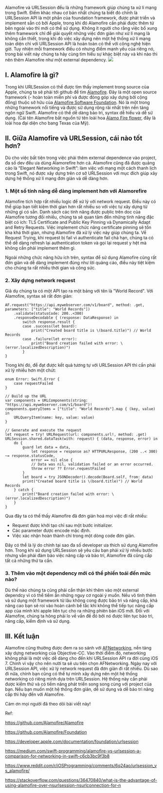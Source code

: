 Alamofire và URLSession đều là những framework giúp chúng ta xử lí mạng trong Swift. Điểm khác nhau cơ bản nhất chúng ta biết đó chính là URLSession API là một phần của foundation framework, được phát triển và implement sẵn có bởi Apple, trong khi đó Alamofire cần phải được thêm từ bên ngoài vào thì mới có thể sử dụng. Không ít người cho rằng việc bổ xung thêm framework chỉ để giải quyết những việc đơn giản như xử lí mạng là không cần thiết, trong khi đó việc xây dựng nên một hệ thống xử lí mạng toàn diện chỉ với URLSession API là hoàn toàn có thể với công nghệ hiện giờ. Tuy nhiên mỗi framework điều có nhưng điểm mạnh yếu của riêng nó, trong bài viết này chúng ta hãy cùng tìm hiểu sự khác biệt này và khi nào thì nên thêm Alamofire như một external dependency. 
![](https://images.viblo.asia/fbd7063f-08f1-4474-8f07-1add4668b3c8.png)

## I. Alamofire là gì?

Trong khi URLSession có thể được tìm thấy implement trong source của Apple, chúng ta sẽ phải tới github để tìm [Alamofire](https://github.com/Alamofire/Alamofire). Đây là một open source framework (- hoàn toàn miễn phí và được đóng góp xây dựng bởi cộng đồng) thuộc sở hữu của [Alamofire Software Foundation](https://github.com/Alamofire/Foundation). Nó là một trong những framework nổi tiếng và được sử dụng rộng rãi nhất trên nền tảng ngôn ngữ Swift. Alamofire có thể dễ dàng bảo trì, syntax dễ hiểu và dễ sử dụng. (Cái tên Alamofire bắt nguồn từ tên loài hoa [Alamo Fire flower](https://aggie-horticulture.tamu.edu/wildseed/alamofire.html), đây là loài hoa đại diện cho bang Texas của Mỹ).

## II. Giữa Alamofire và URLSession, cái nào tốt hơn?
Dù cho việc bất tiện trong việc phải thêm external dependence vào project, đa số dev đều ưa dùng Alamorefire hơn cả. Alamofire cũng đã được quảng cáo là “Elegant Networking in Swift”: làm việc với mạng một cách thanh lịch trong Swift, nó được xây dựng trên cơ sở URLSession với mục đích giúp xây dựng hệ thống xử lí mạng đơn giản và dễ dàng hơn.

### 1. Một số tính năng dễ dàng implement hơn với Alamorefire
Alamofire tích hợp rất nhiều logic để xử lý với network request. Điều này có thể giúp bạn tiết kiệm thời gian hơn rất nhiều so với việc tự xây dựng từ những gì có sẵn. Danh sách các tính năng được public trên doc của Alamofire tương đối nhiều, chúng ta sẽ quan tâm đến những tính năng đặc biệt có ích: TLS Certificate and Public Key Pinning và  Dynamically Adapt and Retry Requests. Việc implement chức năng certificate pinning sẽ tốn kha khá thời gian, nhưng Alamofire đã xử lý việc này giúp chúng ta. Về Request Trying, khi request bị fail vì authenticate fail chả hạn, chúng ta có thể dễ dàng refresh lại authentication token và gọi lại request y hệt mà không cần phải implement thêm gì.

Ngoài những chức năng hữu ích trên, syntax để sử dụng Alamofire cũng rất đơn giản và dễ dàng implement đúng như lời quảng cáo, điều này tiệt kiệm cho chúng ta rất nhiều thời gian và công sức.

### 2. Xây dựng network request
Giả dụ chúng ta có một API tạo ra một bảng với tên là "World Record". Với Alamofire, syntax sẽ rất đơn giản:

```
AF.request("https://api.mywebserver.com/v1/board", method: .get, parameters: ["title": "World Records"])
    .validate(statusCode: 200..<300)
    .responseDecodable { (response: DataResponse) in
        switch response.result {
        case .success(let board):
            print("Created board title is \(board.title)") // World Records
        case .failure(let error):
            print("Board creation failed with error: \(error.localizedDescription)")
        }
}
```

Trong khi đó, để đạt được kết quả tương tự với URLSession API thì cần phải xử lý nhiều hơn một chút:

```
enum Error: Swift.Error {
    case requestFailed
}

// Build up the URL
var components = URLComponents(string: "https://api.mywebserver.com/v1/board")!
components.queryItems = ["title": "World Records"].map { (key, value) in
    URLQueryItem(name: key, value: value)
}

// Generate and execute the request
let request = try! URLRequest(url: components.url!, method: .get)
URLSession.shared.dataTask(with: request) { (data, response, error) in
    do {
        guard let data = data,
            let response = response as? HTTPURLResponse, (200 ..< 300) ~= response.statusCode,
            error == nil else {
            // Data was nil, validation failed or an error occurred.
            throw error ?? Error.requestFailed
        }
        let board = try JSONDecoder().decode(Board.self, from: data)
        print("Created board title is \(board.title)") // World Records
    } catch {
        print("Board creation failed with error: \(error.localizedDescription)")
    }
}
```

Qua đây ta có thể thấy Alamofire đã đơn giản hoá mọi việc đi rất nhiều:
*  Request được khởi tạo chỉ sau một bước initializer.
*  Các parameter được encode mặc định.
*  Việc xác nhận hoàn thành chỉ trong một dòng code đơn giản.

Đây có thể là lý do chính tại sao đa số developer ưa thích sử dụng Alamofire hơn. Trong khi sử dụng URLSession sẽ yêu cầu bạn phải xử lý nhiều bước nhưng vẫn phải đảm bảo việc nâng cấp và bảo trì, Alamofire đã cũng cấp tất cả những thứ ta cần.

### 3. Thêm vào một dependency mới có thể phiền toái đến mức nào?
Dù thế nào chúng ta cũng phải cẩn thận khi thêm vào một external dependcy vì có thể tiềm ẩn những nguy cơ ngoài ý muốn. Nếu vô tình thêm và sử dụng một framework từ lâu không cong được bảo trì và nâng cấp, khả năng cao bạn sẽ roi vào hoàn cảnh bế tắc khi không thể tiếp tục nâng cấp app của mình khi apple liên tục cho ra những phiên bản iOS mới.
Đối với Alamofire, chúng ta hông phải lo về vấn đề đó bởi nó được liên tục bảo trì, nâng cấp, kiểm định và sử dụng.

## III. Kết luận
Alamofire cũng thường được đem ra so sánh với [AFNetworking](https://github.com/AFNetworking/AFNetworking), nền tảng xây dựng networking của Objective-CC. Vào thời điểm đó, networking không phải là một việc dễ dàng cho đến khi URLSession API ra đời cùng iOS 7. Chính vì vậy cho nên nười ta sẽ ưu tiên chọn AFNetworking. Ngày nay với URLSession API, việc xử lý network request đã đơn giản đi rất nhiều. Dù sao đi nữa, chính bạn cũng có thể tự mình xây dựng nên một hệ thống networking có riêng mình dựa trên URLSession. Hệ thống này cần phải được kiểm thử và có tiềm năng phát triển song song cùng với project của bạn. Nếu bạn muốn một hệ thống đơn giản, dễ sử dụng và dễ bảo trì nâng cấp thì hãy đến với Alamofire.

Cám ơn mọi người đã theo dõi bài viết này!

Ref: 

https://github.com/Alamofire/Alamofire

https://github.com/Alamofire/Foundation

https://developer.apple.com/documentation/foundation/urlsession

https://medium.com/swift-programming/alamofire-vs-urlsession-a-comparison-for-networking-in-swift-c6cb3bc9f3b8

https://www.reddit.com/r/iOSProgramming/comments/6q24ao/urlsession_vs_alamofire/

https://stackoverflow.com/questions/36470840/what-is-the-advantage-of-using-alamofire-over-nsurlsession-nsurlconnection-for-n